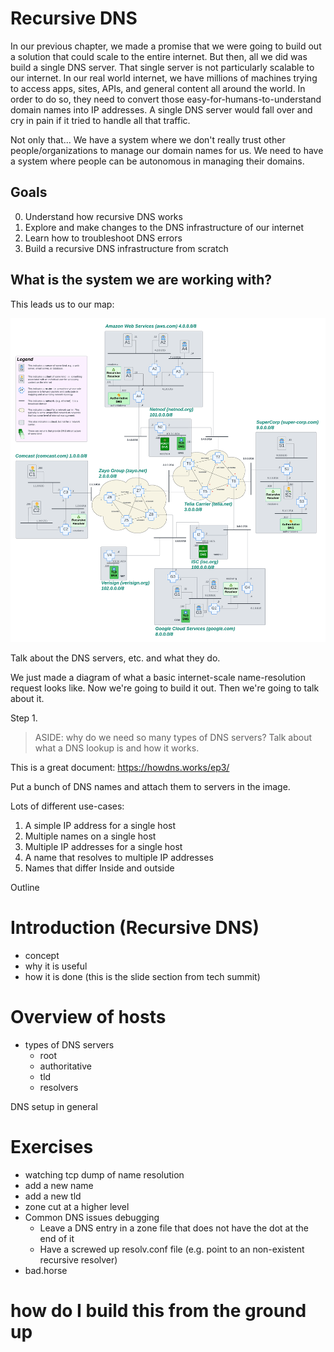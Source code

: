 # Recursive DNS

In our previous chapter, we made a promise that we were going to build out a solution that could scale to the entire internet. But then, all we did was build a single DNS server. That single server is not particularly scalable to our internet. In our real world internet, we have millions of machines trying to access apps, sites, APIs, and general content all around the world. In order to do so, they need to convert those easy-for-humans-to-understand domain names into IP addresses. A single DNS server would fall over and cry in pain if it tried to handle all that traffic.

Not only that... We have a system where we don't really trust other people/organizations to manage our domain names for us. We need to have a system where people can be autonomous in managing their domains.

## Goals

0. Understand how recursive DNS works
1. Explore and make changes to the DNS infrastructure of our internet
2. Learn how to troubleshoot DNS errors
3. Build a recursive DNS infrastructure from scratch

## What is the system we are working with?

This leads us to our map:

![Network map of a large internetwork](./nr-recursive-dns.png)

Talk about the DNS servers, etc. and what they do.

We just made a diagram of what a basic internet-scale name-resolution request looks like. Now we're going to build it out. Then we're going to talk about it.

Step 1.

> ASIDE: why do we need so many types of DNS servers? 
> Talk about what a DNS lookup is and how it works.

This is a great document: https://howdns.works/ep3/

Put a bunch of DNS names and attach them to servers in the image.

Lots of different use-cases:

1. A simple IP address for a single host
2. Multiple names on a single host
3. Multiple IP addresses for a single host
4. A name that resolves to multiple IP addresses
5. Names that differ Inside and outside 

Outline

# Introduction (Recursive DNS)

- concept
- why it is useful
- how it is done (this is the slide section from tech summit)

# Overview of hosts

- types of DNS servers
    * root
    * authoritative
    * tld
    * resolvers

DNS setup in general

# Exercises
- watching tcp dump of name resolution
- add a new name
- add a new tld
- zone cut at a higher level
- Common DNS issues debugging 
    - Leave a DNS entry in a zone file that does not have the dot at the end of it
    - Have a screwed up resolv.conf file (e.g. point to an non-existent recursive resolver)
- bad.horse

# how do I build this from the ground up